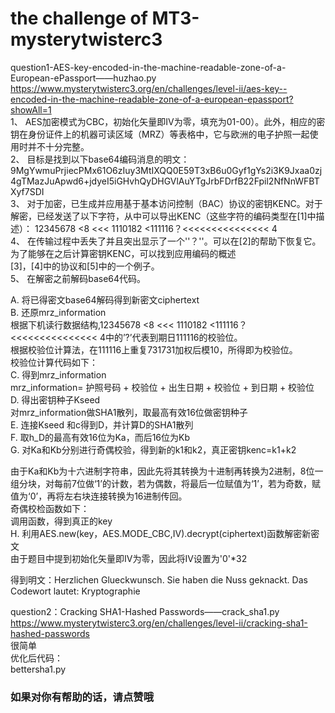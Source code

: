 # the challenge of MT3-mysterytwisterc3
question1-AES-key-encoded-in-the-machine-readable-zone-of-a-European-ePassport——huzhao.py <br>
https://www.mysterytwisterc3.org/en/challenges/level-ii/aes-key--encoded-in-the-machine-readable-zone-of-a-european-epassport?showAll=1 <br>
1、	AES加密模式为CBC，初始化矢量即IV为零，填充为01-00）。此外，相应的密钥在身份证件上的机器可读区域（MRZ）等表格中，它与欧洲的电子护照一起使用时并不十分完整。<br>
2、	目标是找到以下base64编码消息的明文：<br>
9MgYwmuPrjiecPMx61O6zIuy3MtIXQQ0E59T3xB6u0Gyf1gYs2i3K9Jxaa0zj4gTMazJuApwd6+jdyeI5iGHvhQyDHGVlAuYTgJrbFDrfB22Fpil2NfNnWFBTXyf7SDI<br>
3、	对于加密，已生成并应用基于基本访问控制（BAC）协议的密钥KENC。对于解密，已经发送了以下字符，从中可以导出KENC（这些字符的编码类型在[1]中描述）：
12345678 <8 <<< 1110182 <111116？<<<<<<<<<<<<<<< 4<br>
4、	在传输过程中丢失了并且突出显示了一个''？''。可以在[2]的帮助下恢复它。<br>
为了能够在之后计算密钥KENC，可以找到应用编码的概述<br>
[3]，[4]中的协议和[5]中的一个例子。<br>
5、	在解密之前解码base64代码。<br>

A.	将已得密文base64解码得到新密文ciphertext<br>
B.	还原mrz_information<br>
根据下机读行数据结构,12345678 <8 <<< 1110182 <111116？<<<<<<<<<<<<<<< 4中的’?’代表到期日111116的校验位。<br>
根据校验位计算法，在111116上重复731731加权后模10，所得即为校验位。<br>
校验位计算代码如下：<br>
C.	得到mrz_information<br>
mrz_information= 护照号码 + 校验位 + 出生日期 + 校验位 + 到日期 + 校验位 <br>
D.	得出密钥种子Kseed<br>
对mrz_information做SHA1散列，取最高有效16位做密钥种子<br>
E.	连接Kseed 和c得到D，并计算D的SHA1散列<br>
F.	取h_D的最高有效16位为Ka，而后16位为Kb<br>
G.	对Ka和Kb分别进行奇偶校验，得到新的k1和k2，真正密钥kenc=k1+k2<br>
 
由于Ka和Kb为十六进制字符串，因此先将其转换为十进制再转换为2进制，8位一组分块，对每前7位做‘1’的计数，若为偶数，将最后一位赋值为‘1’，若为奇数，赋值为‘0’，再将左右块连接转换为16进制传回。<br>
奇偶校检函数如下：<br>
调用函数，得到真正的key<br>
H.	利用AES.new(key，AES.MODE_CBC,IV).decrypt(ciphertext)函数解密新密文<br>
由于题目中提到初始化矢量即IV为零，因此将IV设置为'0'*32<br>
 
得到明文：Herzlichen Glueckwunsch. Sie haben die Nuss geknackt. Das Codewort lautet: Kryptographie<br>

question2：Cracking SHA1-Hashed Passwords——crack_sha1.py<br>
https://www.mysterytwisterc3.org/en/challenges/level-ii/cracking-sha1-hashed-passwords<br>
很简单<br>
优化后代码：<br>
bettersha1.py<br>
### 如果对你有帮助的话，请点赞哦<br>
